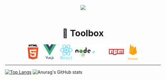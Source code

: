 <div id="header" align="center"><img src="https://media.giphy.com/media/gjrYDwbjnK8x36xZIO/giphy.gif" width="275"></img></div><br>

<h1 align="center">🧰 Toolbox</h1>
<div align="center">
<img src="https://github.com/devicons/devicon/blob/master/icons/html5/html5-original-wordmark.svg" width="50"></img>
<img src="https://github.com/devicons/devicon/blob/master/icons/vuejs/vuejs-original-wordmark.svg" width="50"></img>
<img src="https://github.com/devicons/devicon/blob/master/icons/react/react-original-wordmark.svg" width="50"></img>
<img src="https://github.com/devicons/devicon/blob/master/icons/nodejs/nodejs-original-wordmark.svg" width="50"></img>
<img src="https://github.com/devicons/devicon/blob/master/icons/tailwindcss/tailwindcss-original-wordmark.svg" width="50"></img>
<img src="https://github.com/devicons/devicon/blob/master/icons/npm/npm-original-wordmark.svg" width="50"></img>
<img src="https://github.com/devicons/devicon/blob/master/icons/firebase/firebase-plain-wordmark.svg" width="50"></img>
</div>

---



[![Top Langs](https://github-readme-stats.vercel.app/api/top-langs/?username=gwhiite&theme=vision-friendly-dark)](https://github.com/anuraghazra/github-readme-stats)
![Anurag's GitHub stats](https://github-readme-stats.vercel.app/api?username=gwhiite&show_icons=true&theme=vision-friendly-dark)


